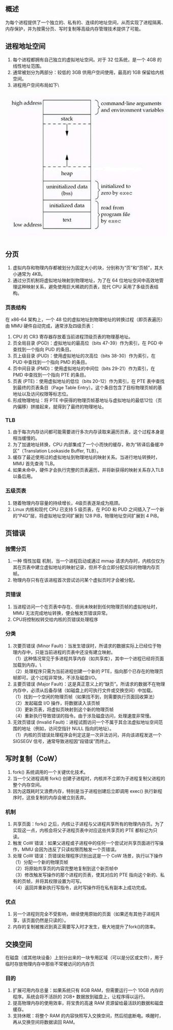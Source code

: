 ## 概述
为每个进程提供了一个独立的、私有的、连续的地址空间，从而实现了进程隔离、内存保护，并为按需分页、写时复制等高级内存管理技术提供了可能。
## 进程地址空间
1. 每个进程都拥有自己独立的虚拟地址空间。对于 32 位系统，是一个 4GB 的线性地址范围。
2. 通常被划分为两部分：较低的 3GB 供用户空间使用，最高的 1GB 保留给内核空间。
3. 进程用户空间布局如下\
<img src="../../pic/Linux/Memory/process_address_space.jpg" style="width:600px;padding:10px;"/>

## 分页
1. 虚拟内存和物理内存都被划分为固定大小的块，分别称为“页”和“页帧”，其大小通常为 4KB。
2. 通过分页机制将虚拟地址映射到物理地址，为了在 64 位地址空间中高效地管理这种映射关系，避免使用巨大稀疏的页表，现代 CPU 采用了多级页表结构。
### 页表结构
在 x86-64 架构上，一个 48 位的虚拟地址到物理地址的转换过程（即页表遍历）由 MMU 硬件自动完成，通常涉及四级页表：
1. CPU 的 CR3 寄存器存放着当前进程顶级页表的物理基地址。
2. 页全局目录 (PGD)：虚拟地址的最高位（bits 47-39）作为索引，在 PGD 中查找到一个指向 PUD 的条目。
3. 页上级目录 (PUD)：使用虚拟地址的次高位（bits 38-30）作为索引，在 PUD 中查找到一个指向 PMD 的条目。
4. 页中间目录 (PMD)：使用虚拟地址的中间位（bits 29-21）作为索引，在 PMD 中查找到一个指向 PTE 的条目。
5. 页表 (PTE)：使用虚拟地址的低位（bits 20-12）作为索引，在 PTE 表中查找到最终的页表条目（Page Table Entry）。这个条目包含了目标物理页帧的基地址以及访问权限等标志位。
6. 形成物理地址：将 PTE 中获得的物理页帧基地址与虚拟地址的最低12位（页内偏移）拼接起来，就得到了最终的物理地址。
### TLB
1. 由于每次内存访问都可能需要进行多次内存读取来遍历页表，这个过程本身是相当缓慢的。
2. 为了加速地址转换，CPU 内部集成了一个小而快的缓存，称为“转译后备缓冲区”（Translation Lookaside Buffer, TLB）。
3. 缓存了最近使用过的虚拟地址到物理地址的映射关系。当进行地址转换时，MMU 首先查询 TLB。
4. 如果未命中，硬件才会执行完整的页表遍历，并将新获得的映射关系存入TLB以备后用。
### 五级页表
1. 随着物理内存容量的持续增长，4级页表逐渐成为瓶颈。
2. Linux 内核和现代 CPU 已支持 5 级页表，在 PGD 和 PUD 之间插入了一个新的“P4D”层，将虚拟地址空间扩展到 128 PiB，物理地址空间扩展到 4 PiB。

## 页错误
### 按需分页
1. 一种 惰性加载 机制，当一个进程启动或通过 mmap 请求内存时，内核仅仅为其在页表中建立虚拟地址的映射记录，但并不会立即分配实际的物理内存页帧。
2. 物理内存只有在该进程首次尝试访问某个虚拟页时才会被分配。
### 页错误
1. 当进程访问一个在页表中存在、但尚未映射到任何物理页帧的虚拟地址时，MMU 无法完成地址转换，便会触发页错误异常。
2. CPU将控制权转交给内核的页错误处理程序
### 分类
1. 次要页错误 (Minor Fault)：当发生错误时，所请求的数据实际上已经位于物理内存中，只是当前进程的页表中还没有建立映射。\
（1）这种情况常见于多进程共享内存（如共享库），其中一个进程已经将页面加载到内存。\  
（2）处理程序只需为当前进程创建一个新的 PTE，指向那个已存在的物理页帧即可。这个过程非常快，不涉及磁盘I/O。   
2. 主要页错误 (Major Fault)：这是真正意义上的“缺页”。所请求的数据不在物理内存中，必须从后备存储（如磁盘上的可执行文件或交换空间）中加载。\
（1）找到一个空闲的物理页帧（如果找不到，则需要执行页面回收算法）\
（2）发起磁盘 I/O 操作，将数据读入该页帧\
（3）更新页表，将虚拟页映射到这个新的物理页帧\
（4）重新执行导致错误的指令。由于涉及磁盘访问，处理速度非常慢。   
3. 无效页错误 (Invalid Fault)：进程试图访问一个不属于其合法虚拟地址空间范围的地址（例如，访问空指针 NULL 指向的地址）。\
（1）内核的页错误处理程序会判定这是一次非法访问，并向该进程发送一个 SIGSEGV 信号，通常导致进程因“段错误”而终止。   

## 写时复制（CoW）
1. fork() 系统调用的一个关键优化技术。
2. 当一个父进程调用 fork() 创建子进程时，内核并不立即为子进程复制父进程的整个内存空间。
3. 因为这既耗时又浪费内存，特别是当子进程创建后立即调用 exec() 执行新程序时，这些复制的内存会被立刻丢弃。
### 机制
1. 共享页面：fork() 之后，内核让子进程与父进程共享所有的物理内存页。为了实现这一点，内核会将父子进程页表中对应这些共享页的 PTE 都标记为只读。
2. 触发 CoW 错误：如果父进程或子进程中的任何一个尝试对共享页面进行写操作，MMU 会因为违反了只读权限而触发一个页错误。
3. 处理 CoW 错误：页错误处理程序识别出这是一个 CoW 场景，执行以下操作\
（1）分配一个新的物理页帧\
（2）将原始共享页的内容完整地复制到这个新页帧中\
（3）修改触发写操作的那个进程的页表，使其对应的 PTE 指向这个新的、私有的页帧，并将其权限设置为可写。\
（4）返回并重新执行写指令，此时写操作将在私有副本上成功完成。
### 优点
1. 另一个进程则完全不受影响，继续使用原始的页面（如果还有其他子进程共享，该页面仍然是只读的）。
2. 内存的复制被推迟到真正需要写入时才发生，极大地提升了fork()的效率。

## 交换空间
在磁盘（或其他块设备）上划分出来的一块专用区域（可以是分区或文件），用于临时存放物理内存中那些不常被访问的内存页
### 目的
1. 扩展可用内存总量：如果系统只有 8GB RAM，但需要运行一个 10GB 内存的程序。系统会将不活跃的 2GB+ 数据放到磁盘上，让程序得以运行。
2. 提高物理内存的使用效率，将宝贵的高速 RAM 资源留给最活跃的数据和磁盘缓存。
3. 支持休眠：将整个 RAM 的内容快照写入交换空间，然后彻底断电。唤醒时，再从交换空间将数据读回 RAM。